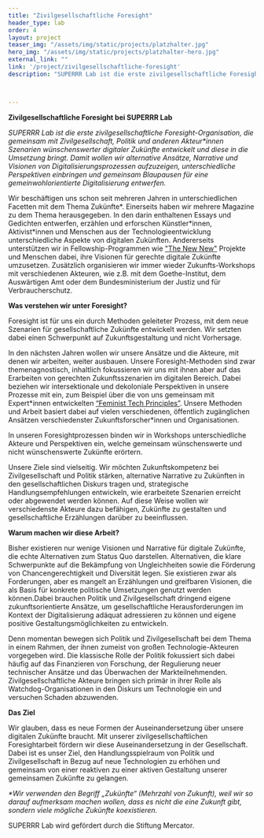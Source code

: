 ```yaml
---
title: "Zivilgesellschaftliche Foresight"
header_type: lab
order: 4
layout: project
teaser_img: "/assets/img/static/projects/platzhalter.jpg"
hero_img: "/assets/img/static/projects/platzhalter-hero.jpg"
external_link: ""
link: '/project/zivilgesellschaftliche-foresight'
description: "SUPERRR Lab ist die erste zivilgesellschaftliche Foresight-Organisation, die gemeinsam mit Zivilgesellschaft, Politik und anderen Akteur*innen Szenarien wünschenswerter digitaler Zukünfte entwickelt und diese in die Umsetzung bringt."



---
```

<p><b> Zivilgesellschaftliche Foresight bei SUPERRR Lab</b></p>
<p>
<i>SUPERRR Lab ist die erste zivilgesellschaftliche Foresight-Organisation, die gemeinsam mit Zivilgesellschaft, Politik und anderen Akteur*innen Szenarien wünschenswerter digitaler Zukünfte entwickelt und diese in die Umsetzung bringt. Damit wollen wir alternative Ansätze, Narrative und Visionen von Digitalisierungsprozessen aufzuzeigen, unterschiedliche Perspektiven einbringen und gemeinsam Blaupausen für eine gemeinwohlorientierte Digitalisierung entwerfen.</i> 
</p>

<p>
Wir beschäftigen uns schon seit mehreren Jahren in unterschiedlichen Facetten mit dem Thema Zukünfte*. Einerseits haben wir mehrere Magazine zu dem Thema herausgegeben. In den darin enthaltenen Essays und Gedichten entwerfen, erzählen und erforschen Künstler*innen, Aktivist*innen und Menschen aus der Technologieentwicklung unterschiedliche Aspekte von digitalen Zukünften. Andererseits unterstützen wir in Fellowship-Programmen wie <a href="https://thenewnew.space/">"The New New"</a> Projekte und Menschen dabei, ihre Visionen für gerechte digitale Zukünfte umzusetzen. Zusätzlich organisieren wir immer wieder Zukunfts-Workshops mit verschiedenen Akteuren, wie z.B. mit dem Goethe-Institut, dem Auswärtigen Amt oder dem Bundesministerium der Justiz und für Verbraucherschutz.
</p>

<p><b>Was verstehen wir unter Foresight?</b></p>

<p>
Foresight ist für uns ein durch Methoden geleiteter Prozess, mit dem neue Szenarien für gesellschaftliche Zukünfte entwickelt werden. Wir setzten dabei einen Schwerpunkt auf Zukunftsgestaltung und nicht Vorhersage.
</p>

<p>
In den nächsten Jahren wollen wir unsere Ansätze und die Akteure, mit denen wir arbeiten, weiter ausbauen. Unsere Foresight-Methoden sind zwar themenagnostisch, inhaltlich  fokussieren wir uns mit ihnen aber auf das Erarbeiten von gerechten Zukunftsszenarien im digitalen Bereich. Dabei beziehen wir intersektionale und dekoloniale Perspektiven in unsere Prozesse mit ein, zum Beispiel über die von uns gemeinsam mit Expert*innen entwickelten <a href="https://superrr.net/feministtech/principles/">“Feminist Tech Principles”</a>. Unsere Methoden und Arbeit basiert dabei auf vielen verschiedenen, öffentlich zugänglichen Ansätzen verschiedenster Zukunftsforscher*innen und Organisationen.
</p>

<p>
In unseren Foresightprozessen binden wir in Workshops unterschiedliche Akteure und Perspektiven ein, welche gemeinsam wünschenswerte und nicht wünschenswerte Zukünfte erörtern.
</p>

<p>
Unsere Ziele sind vielseitig. Wir möchten Zukunftskompetenz bei Zivilgesellschaft und Politik stärken, alternative Narrative zu Zukünften in den gesellschaftlichen Diskurs tragen und, strategische Handlungsempfehlungen entwickeln, wie erarbeitete Szenarien erreicht oder abgewendet werden können. Auf diese Weise wollen wir verschiedenste Akteure dazu befähigen, Zukünfte zu gestalten und gesellschaftliche Erzählungen darüber zu beeinflussen.
</p>

<p><b>Warum machen wir diese Arbeit?</b></p>

<p>
Bisher existieren nur wenige Visionen und Narrative für digitale Zukünfte, die echte Alternativen zum Status Quo darstellen. Alternativen, die klare Schwerpunkte auf die Bekämpfung von Ungleichheiten sowie die Förderung von Chancengerechtigkeit und Diversität legen. Sie existieren zwar als Forderungen, aber es mangelt an Erzählungen und greifbaren Visionen, die als Basis für konkrete politische Umsetzungen genutzt werden können.Dabei brauchen Politik und Zivilgesellschaft dringend eigene zukunftsorientierte Ansätze, um gesellschaftliche Herausforderungen im Kontext der Digitalisierung adäquat adressieren zu können und eigene positive Gestaltungsmöglichkeiten zu entwickeln.
</p>

<p>
Denn momentan bewegen sich Politik und Zivilgesellschaft bei dem Thema in einem Rahmen, der ihnen zumeist von großen Technologie-Akteuren vorgegeben wird. Die klassische Rolle der Politik fokussiert sich dabei häufig auf das Finanzieren von Forschung, der Regulierung neuer technischer Ansätze und das Überwachen der Markteilnehmenden. Zivilgesellschaftliche Akteure bringen sich primär in ihrer Rolle als Watchdog-Organisationen in den Diskurs um Technologie ein und versuchen Schaden abzuwenden.
</p>


<p><b>Das Ziel</b></p>

<p>
Wir glauben, dass es neue Formen der Auseinandersetzung über unsere digitalen Zukünfte braucht. Mit unserer zivilgesellschaftlichen Foresightarbeit fördern wir diese Auseinandersetzung in der Gesellschaft. Dabei ist es unser Ziel, den Handlungsspielraum von Politik und Zivilgesellschaft in Bezug auf neue Technologien zu erhöhen und gemeinsam von einer reaktiven zu einer aktiven Gestaltung unserer gemeinsamen Zukünfte zu gelangen. 
</p>

<p>
  
</p>

<p>
  
</p>

<p>
<i>*Wir verwenden den Begriff  „Zukünfte“ (Mehrzahl von Zukunft), weil wir so darauf aufmerksam machen wollen, dass es nicht die eine Zukunft gibt, sondern viele mögliche Zukünfte koexistieren.</i>

</p>
<p>
SUPERRR Lab wird gefördert durch die Stiftung Mercator.
</p>
